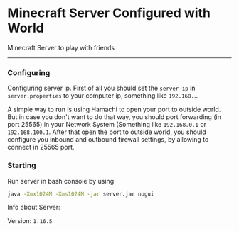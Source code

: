 # Minecraft Server Configured with World

<p>Minecraft Server to play with friends</p>

---

### Configuring

Configuring server ip. First of all you should set the `server-ip` in `server.properties` to your computer ip, something like `192.168.`..

A simple way to run is using Hamachi to open your port to outside world. But in case you don't want to do that way, you should port forwarding (in port 25565) in your Network System (Something like `192.168.0.1` or `192.168.100.1`. After that open the port to outside world, you should configure you inbound and outbound firewall settings, by allowing to connect in 25565 port.

### Starting

Run server in bash console by using

```bash
java -Xmx1024M -Xms1024M -jar server.jar nogui
```

Info about Server:

Version: `1.16.5`
